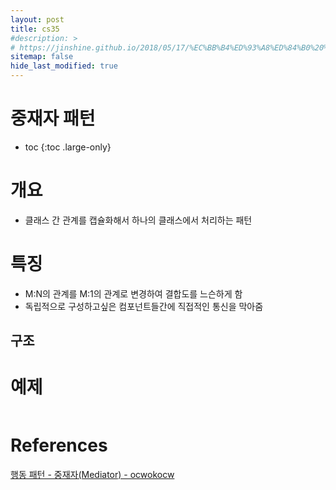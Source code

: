 ```yaml
---
layout: post
title: cs35
#description: >
# https://jinshine.github.io/2018/05/17/%EC%BB%B4%ED%93%A8%ED%84%B0%20%EA%B8%B0%EC%B4%88/%EB%A9%94%EB%AA%A8%EB%A6%AC%EA%B5%AC%EC%A1%B0/
sitemap: false
hide_last_modified: true
---
```

# 중재자 패턴

* toc
{:toc .large-only}

# 개요

[](/assets/img/cs/)

- 클래스 간 관계를 캡슐화해서 하나의 클래스에서 처리하는 패턴

# 특징

- M:N의 관계를 M:1의 관계로 변경하여 결합도를 느슨하게 함
- 독립적으로 구성하고싶은 컴포넌트들간에 직접적인 통신을 막아줌

## 구조

# 예제

```JAVA

```

# References

[행동 패턴 - 중재자(Mediator) - ocwokocw](https://ocwokocw.tistory.com/111)
